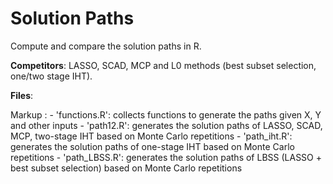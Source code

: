 # Solution Paths

Compute and compare the solution paths in R. 

**Competitors**: LASSO, SCAD, MCP and L0 methods (best subset selection, one/two stage IHT).

**Files**:

Markup : - 'functions.R': collects functions to generate the paths given X, Y and other inputs
         - 'path12.R': generates the solution paths of LASSO, SCAD, MCP, two-stage IHT based on Monte Carlo repetitions
         - 'path_iht.R': generates the solution paths of one-stage IHT based on Monte Carlo repetitions
         - 'path_LBSS.R': generates the solution paths of LBSS (LASSO + best subset selection) based on Monte Carlo repetitions
